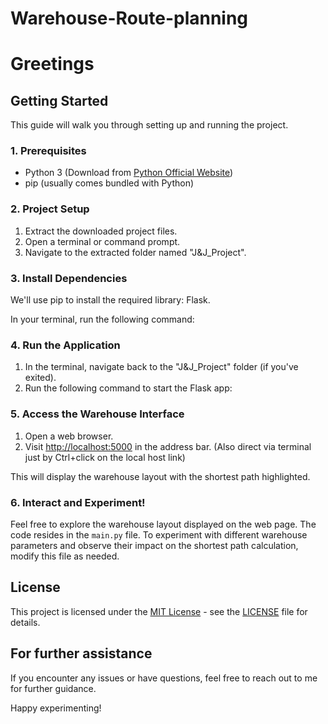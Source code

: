# Warehouse-Route-planning
# Greetings

## Getting Started

This guide will walk you through setting up and running the project.

### 1. Prerequisites

- Python 3 (Download from [Python Official Website](https://www.python.org/downloads/))
- pip (usually comes bundled with Python)

### 2. Project Setup

1. Extract the downloaded project files.
2. Open a terminal or command prompt.
3. Navigate to the extracted folder named "J&J_Project".

### 3. Install Dependencies

We'll use pip to install the required library: Flask.

In your terminal, run the following command:


### 4. Run the Application

1. In the terminal, navigate back to the "J&J_Project" folder (if you've exited).
2. Run the following command to start the Flask app:


### 5. Access the Warehouse Interface

1. Open a web browser.
2. Visit [http://localhost:5000](http://localhost:5000) in the address bar. (Also direct via terminal just by Ctrl+click on the local host link)

This will display the warehouse layout with the shortest path highlighted.

### 6. Interact and Experiment!

Feel free to explore the warehouse layout displayed on the web page. The code resides in the `main.py` file. To experiment with different warehouse parameters and observe their impact on the shortest path calculation, modify this file as needed.

## License

This project is licensed under the [MIT License](LICENSE) - see the [LICENSE](LICENSE) file for details.

## For further assistance

If you encounter any issues or have questions, feel free to reach out to me for further guidance.

Happy experimenting!
